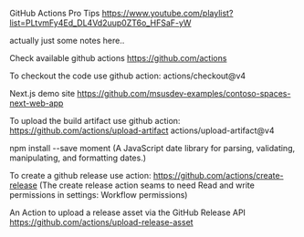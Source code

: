 GitHub Actions Pro Tips
https://www.youtube.com/playlist?list=PLtvmFy4Ed_DL4Vd2uup0ZT6o_HFSaF-yW

actually just some notes here..

Check available github actions
https://github.com/actions

To checkout the code use github action:
actions/checkout@v4

Next.js demo site
https://github.com/msusdev-examples/contoso-spaces-next-web-app

To upload the build artifact use github action:
https://github.com/actions/upload-artifact
actions/upload-artifact@v4

npm install --save moment
(A JavaScript date library for parsing, validating, manipulating, and formatting dates.)

To create a github release use action:
https://github.com/actions/create-release
(The create release action seams to need Read and write permissions in settings: Workflow permissions)

An Action to upload a release asset via the GitHub Release API
https://github.com/actions/upload-release-asset




